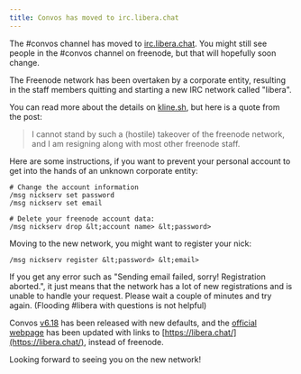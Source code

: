 ```yaml
---
title: Convos has moved to irc.libera.chat
---
```


The #convos channel has moved to [irc.libera.chat](https://libera.chat/). You
might still see people in the #convos channel on freenode, but that will
hopefully soon change.

The Freenode network has been overtaken by a corporate entity, resulting in the
staff members quitting and starting a new IRC network called "libera".

You can read more about the details on [kline.sh](https://kline.sh/), but here
is a quote from the post:

> I cannot stand by such a (hostile) takeover of the freenode network, and I
> am resigning along with most other freenode staff.

Here are some instructions, if you want to prevent your personal account to get
into the hands of an unknown corporate entity:

    # Change the account information
    /msg nickserv set password
    /msg nickserv set email

    # Delete your freenode account data:
    /msg nickserv drop &lt;account name> &lt;password>

Moving to the new network, you might want to register your nick:

    /msg nickserv register &lt;password> &lt;email>

If you get any error such as "Sending email failed, sorry! Registration
aborted.", it just means that the network has a lot of new registrations and is
unable to handle your request. Please wait a couple of minutes and try again.
(Flooding #libera with questions is not helpful)

Convos [v6.18](https://github.com/convos-chat/convos/blob/v6.18/Changes) has
been released with new defaults, and the [official webpage](https://convos.chat/)
has been updated with links to [https://libera.chat/](https://libera.chat/),
instead of freenode.

Looking forward to seeing you on the new network!
